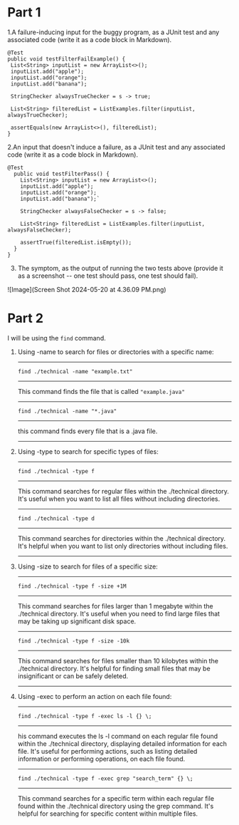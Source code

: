 # Part 1 #
1.A failure-inducing input for the buggy program, as a JUnit test and any associated code (write it as a code block in Markdown).

 ```
 @Test
public void testFilterFailExample() {
  List<String> inputList = new ArrayList<>();
  inputList.add("apple");
  inputList.add("orange");
  inputList.add("banana");
  
  StringChecker alwaysTrueChecker = s -> true;
  
  List<String> filteredList = ListExamples.filter(inputList, alwaysTrueChecker);
  
  assertEquals(new ArrayList<>(), filteredList);
}
```
2.An input that doesn't induce a failure, as a JUnit test and any associated code (write it as a code block in Markdown).
```
@Test
  public void testFilterPass() {
    List<String> inputList = new ArrayList<>();
    inputList.add("apple");
    inputList.add("orange");
    inputList.add("banana");`
    
    StringChecker alwaysFalseChecker = s -> false;
    
    List<String> filteredList = ListExamples.filter(inputList, alwaysFalseChecker);
    
    assertTrue(filteredList.isEmpty());
  }
}
```

3. The symptom, as the output of running the two tests above (provide it as a screenshot -- one test should pass, one test should fail).

![Image](Screen Shot 2024-05-20 at 4.36.09 PM.png)


# Part 2 #

I will be using the `find` command. 

1. Using -name to search for files or directories with a specific name:

   ---

   `find ./technical -name "example.txt"`
   
   ---
 
   This command finds the file that is called `"example.java"`
   
   ---
   
   `find ./technical -name "*.java"`
   
    ---
   
   this command finds every file that is a .java file.
   
    ---
   
3. Using -type to search for specific types of files:
   
   ---
   
   `find ./technical -type f`

   ---
   
   This command searches for regular files within the ./technical directory. It's useful when you want to list all files without including
   directories.

   ---
   
   `find ./technical -type d`

   ---
   
   This command searches for directories within the ./technical directory. It's helpful when you want to list only directories without including files.

    ---

5. Using -size to search for files of a specific size:

   ---
   
   `find ./technical -type f -size +1M`

   ---
   
   This command searches for files larger than 1 megabyte within the ./technical directory. It's useful when you need to find large files that may be taking up significant disk space.

   ---
   
   `find ./technical -type f -size -10k`

   ---
   
   This command searches for files smaller than 10 kilobytes within the ./technical directory. It's helpful for finding small files that may be insignificant or can be safely deleted.

   ---

7. Using -exec to perform an action on each file found:

   ---
   
   `find ./technical -type f -exec ls -l {} \;`

   ---
   
   his command executes the ls -l command on each regular file found within the ./technical directory, displaying detailed information for each file. It's useful for performing actions, such as listing detailed information or performing operations, on each file found.

   ---
   
   `find ./technical -type f -exec grep "search_term" {} \;`

   ---
   
   This command searches for a specific term within each regular file found within the ./technical directory using the grep command. It's helpful for searching for specific content within multiple files.





